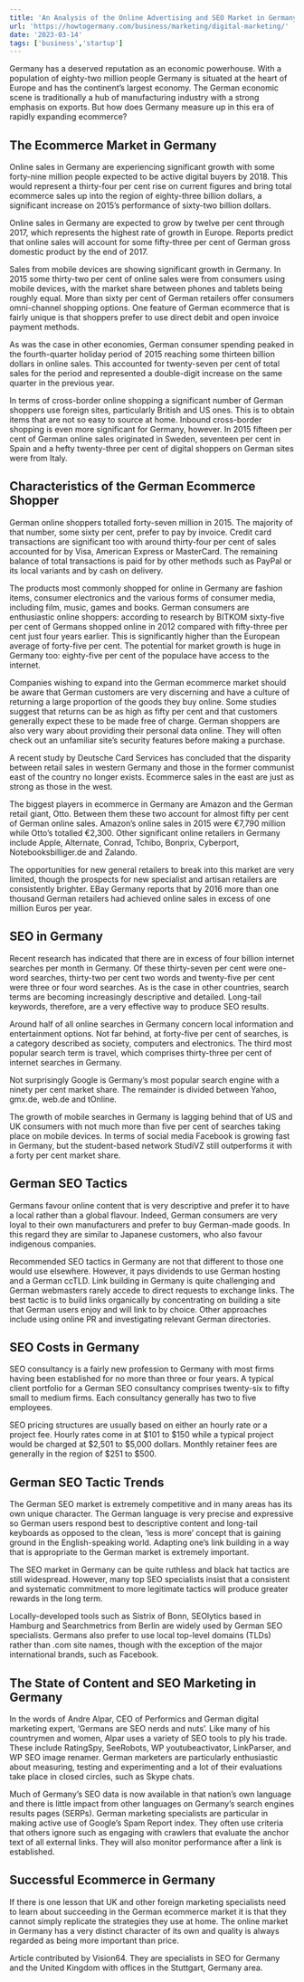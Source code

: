```yaml
---
title: 'An Analysis of the Online Advertising and SEO Market in Germany'
url: 'https://howtogermany.com/business/marketing/digital-marketing/'
date: '2023-03-14'
tags: ['business','startup']
---
```


Germany has a deserved reputation as an economic powerhouse. With a population of eighty-two million people Germany is situated at the heart of Europe and has the continent’s largest economy. The German economic scene is traditionally a hub of manufacturing industry with a strong emphasis on exports. But how does Germany measure up in this era of rapidly expanding ecommerce?


## The Ecommerce Market in Germany

Online sales in Germany are experiencing significant growth with some forty-nine million people expected to be active digital buyers by 2018. This would represent a thirty-four per cent rise on current figures and bring total ecommerce sales up into the region of eighty-three billion dollars, a significant increase on 2015’s performance of sixty-two billion dollars.

Online sales in Germany are expected to grow by twelve per cent through 2017, which represents the highest rate of growth in Europe. Reports predict that online sales will account for some fifty-three per cent of German gross domestic product by the end of 2017.

Sales from mobile devices are showing significant growth in Germany. In 2015 some thirty-two per cent of online sales were from consumers using mobile devices, with the market share between phones and tablets being roughly equal. More than sixty per cent of German retailers offer consumers omni-channel shopping options. One feature of German ecommerce that is fairly unique is that shoppers prefer to use direct debit and open invoice payment methods.

As was the case in other economies, German consumer spending peaked in the fourth-quarter holiday period of 2015 reaching some thirteen billion dollars in online sales. This accounted for twenty-seven per cent of total sales for the period and represented a double-digit increase on the same quarter in the previous year.

In terms of cross-border online shopping a significant number of German shoppers use foreign sites, particularly British and US ones. This is to obtain items that are not so easy to source at home. Inbound cross-border shopping is even more significant for Germany, however. In 2015 fifteen per cent of German online sales originated in Sweden, seventeen per cent in Spain and a hefty twenty-three per cent of digital shoppers on German sites were from Italy.


## Characteristics of the German Ecommerce Shopper

German online shoppers totalled forty-seven million in 2015. The majority of that number, some sixty per cent, prefer to pay by invoice. Credit card transactions are significant too with around thirty-four per cent of sales accounted for by Visa, American Express or MasterCard. The remaining balance of total transactions is paid for by other methods such as PayPal or its local variants and by cash on delivery.

The products most commonly shopped for online in Germany are fashion items, consumer electronics and the various forms of consumer media, including film, music, games and books. German consumers are enthusiastic online shoppers: according to research by BITKOM sixty-five per cent of Germans shopped online in 2012 compared with fifty-three per cent just four years earlier. This is significantly higher than the European average of forty-five per cent. The potential for market growth is huge in Germany too: eighty-five per cent of the populace have access to the internet.

Companies wishing to expand into the German ecommerce market should be aware that German customers are very discerning and have a culture of returning a large proportion of the goods they buy online. Some studies suggest that returns can be as high as fifty per cent and that customers generally expect these to be made free of charge. German shoppers are also very wary about providing their personal data online. They will often check out an unfamiliar site’s security features before making a purchase.

A recent study by Deutsche Card Services has concluded that the disparity between retail sales in western Germany and those in the former communist east of the country no longer exists. Ecommerce sales in the east are just as strong as those in the west.

The biggest players in ecommerce in Germany are Amazon and the German retail giant, Otto. Between them these two account for almost fifty per cent of German online sales. Amazon’s online sales in 2015 were €7,790 million while Otto’s totalled €2,300. Other significant online retailers in Germany include Apple, Alternate, Conrad, Tchibo, Bonprix, Cyberport, Notebooksbilliger.de and Zalando.

The opportunities for new general retailers to break into this market are very limited, though the prospects for new specialist and artisan retailers are consistently brighter. EBay Germany reports that by 2016 more than one thousand German retailers had achieved online sales in excess of one million Euros per year.


## SEO in Germany

Recent research has indicated that there are in excess of four billion internet searches per month in Germany. Of these thirty-seven per cent were one-word searches, thirty-two per cent two words and twenty-five per cent were three or four word searches. As is the case in other countries, search terms are becoming increasingly descriptive and detailed. Long-tail keywords, therefore, are a very effective way to produce SEO results.

Around half of all online searches in Germany concern local information and entertainment options. Not far behind, at forty-five per cent of searches, is a category described as society, computers and electronics. The third most popular search term is travel, which comprises thirty-three per cent of internet searches in Germany.

Not surprisingly Google is Germany’s most popular search engine with a ninety per cent market share. The remainder is divided between Yahoo, gmx.de, web.de and tOnline.

The growth of mobile searches in Germany is lagging behind that of US and UK consumers with not much more than five per cent of searches taking place on mobile devices. In terms of social media Facebook is growing fast in Germany, but the student-based network StudiVZ still outperforms it with a forty per cent market share.


## German SEO Tactics

Germans favour online content that is very descriptive and prefer it to have a local rather than a global flavour. Indeed, German consumers are very loyal to their own manufacturers and prefer to buy German-made goods. In this regard they are similar to Japanese customers, who also favour indigenous companies.

Recommended SEO tactics in Germany are not that different to those one would use elsewhere. However, it pays dividends to use German hosting and a German ccTLD. Link building in Germany is quite challenging and German webmasters rarely accede to direct requests to exchange links. The best tactic is to build links organically by concentrating on building a site that German users enjoy and will link to by choice. Other approaches include using online PR and investigating relevant German directories.


## SEO Costs in Germany

SEO consultancy is a fairly new profession to Germany with most firms having been established for no more than three or four years. A typical client portfolio for a German SEO consultancy comprises twenty-six to fifty small to medium firms. Each consultancy generally has two to five employees.

SEO pricing structures are usually based on either an hourly rate or a project fee. Hourly rates come in at $101 to $150 while a typical project would be charged at $2,501 to $5,000 dollars. Monthly retainer fees are generally in the region of $251 to $500.


## German SEO Tactic Trends

The German SEO market is extremely competitive and in many areas has its own unique character. The German language is very precise and expressive so German users respond best to descriptive content and long-tail keyboards as opposed to the clean, ‘less is more’ concept that is gaining ground in the English-speaking world. Adapting one’s link building in a way that is appropriate to the German market is extremely important.

The SEO market in Germany can be quite ruthless and black hat tactics are still widespread. However, many top SEO specialists insist that a consistent and systematic commitment to more legitimate tactics will produce greater rewards in the long term.

Locally-developed tools such as Sistrix of Bonn, SEOlytics based in Hamburg and Searchmetrics from Berlin are widely used by German SEO specialists. Germans also prefer to use local top-level domains (TLDs) rather than .com site names, though with the exception of the major international brands, such as Facebook.


## The State of Content and SEO Marketing in Germany

In the words of Andre Alpar, CEO of Performics and German digital marketing expert, ‘Germans are SEO nerds and nuts’. Like many of his countrymen and women, Alpar uses a variety of SEO tools to ply his trade. These include RatingSpy, SeeRobots, WP youtubeactivator, LinkParser, and WP SEO image renamer. German marketers are particularly enthusiastic about measuring, testing and experimenting and a lot of their evaluations take place in closed circles, such as Skype chats.

Much of Germany’s SEO data is now available in that nation’s own language and there is little impact from other languages on Germany’s search engines results pages (SERPs). German marketing specialists are particular in making active use of Google’s Spam Report index. They often use criteria that others ignore such as engaging with crawlers that evaluate the anchor text of all external links. They will also monitor performance after a link is established.


## Successful Ecommerce in Germany

If there is one lesson that UK and other foreign marketing specialists need to learn about succeeding in the German ecommerce market it is that they cannot simply replicate the strategies they use at home. The online market in Germany has a very distinct character of its own and quality is always regarded as being more important than price.

Article contributed by Vision64. They are specialists in SEO for Germany and the United Kingdom with offices in the Stuttgart, Germany area.